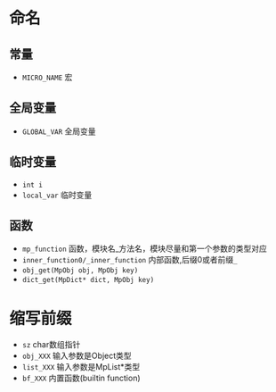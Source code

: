 # 命名

## 常量
- `MICRO_NAME` 宏

## 全局变量
- `GLOBAL_VAR` 全局变量

## 临时变量
- `int i`
- `local_var` 临时变量

## 函数
- `mp_function` 函数，模块名_方法名，模块尽量和第一个参数的类型对应
- `inner_function0/_inner_function` 内部函数,后缀0或者前缀`_`
- `obj_get(MpObj obj, MpObj key)`
- `dict_get(MpDict* dict, MpObj key)`


# 缩写前缀

- `sz` char数组指针
- `obj_XXX` 输入参数是Object类型
- `list_XXX` 输入参数是MpList*类型
- `bf_XXX` 内置函数(builtin function)
